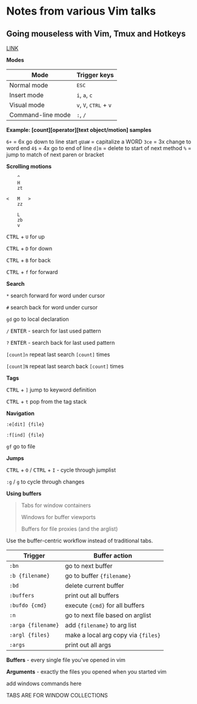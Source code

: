 # Notes from various Vim talks

## Going mouseless with Vim, Tmux and Hotkeys

[LINK](https://www.youtube.com/watch?v=E-ZbrtoSuzw&feature=youtu.be)

**Modes**

| Mode              | Trigger keys                    |
| ----------------- | ------------------------------- |
| Normal mode       | <kbd>ESC</kbd>                  |
| Insert mode       | `i`, `a`, `c`                   |
| Visual mode       | `v`, `V`, <kbd>CTRL</kbd> + `v` |
| Command-line mode | `:`, `/`                        |

**Example: [count][operator][text object/motion] samples**

`6+` = 6x go down to line start
`gUaW` = capitalize a WORD
`3ce` = 3x change to word end
`4$` = 4x go to end of line
`d]m` = delete to start of next method
`%` = jump to match of next paren or bracket

**Scrolling motions**

```
    ^
    H
    zt

<   M   >
    zz

    L
    zb
    v
```

<kbd>CTRL</kbd> + `U` for up

<kbd>CTRL</kbd> + `D` for down

<kbd>CTRL</kbd> + `B` for back

<kbd>CTRL</kbd> + `f` for forward

**Search**

`*` search forward for word under cursor

`#` search back for word under cursor

`gd` go to local declaration

`/` <kbd>ENTER</kbd> - search for last used pattern

`?` <kbd>ENTER</kbd> - search back for last used pattern

`[count]n` repeat last search `[count]` times

`[count]N` repeat last search back `[count]` times

**Tags**

<kbd>CTRL</kbd> + `]` jump to keyword definition

<kbd>CTRL</kbd> + `t` pop from the tag stack

**Navigation**

`:e[dit] {file}`

`:f[ind] {file}`

`gf` go to file

**Jumps**

<kbd>CTRL</kbd> + `O` / <kbd>CTRL</kbd> + `I` - cycle through jumplist

`:g` / `g` to cycle through changes

**Using buffers**

> Tabs for window containers
>
> Windows for buffer viewports
>
> Buffers for file proxies (and the arglist)

Use the buffer-centric workflow instead of traditional tabs.

| Trigger            | Buffer action                       |
| ------------------ | ----------------------------------- |
| `:bn`              | go to next buffer                   |
| `:b {filename}`    | go to buffer `{filename}`           |
| `:bd`              | delete current buffer               |
| `:buffers`         | print out all buffers               |
| `:bufdo {cmd}`     | execute `{cmd}` for all buffers     |
| `:n`               | go to next file based on arglist    |
| `:arga {filename}` | add `{filename}` to arg list        |
| `:argl {files}`    | make a local arg copy via `{files}` |
| `:args`            | print out all args                  |

**Buffers** - every single file you've opened in vim

**Arguments** - exactly the files you opened when you started vim

add windows commands here

TABS ARE FOR WINDOW COLLECTIONS
